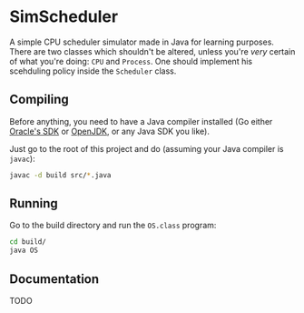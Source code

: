 SimScheduler
============

A simple CPU scheduler simulator made in Java for learning purposes. There are two classes which shouldn't be altered, unless you're *very* certain of what you're doing: `CPU` and `Process`. One should implement his scehduling policy inside the `Scheduler` class.

## Compiling

Before anything, you need to have a Java compiler installed (Go either [Oracle's SDK](http://www.oracle.com/technetwork/java/javase/downloads/jdk7-downloads-1880260.html) or [OpenJDK](http://openjdk.java.net/install/), or any Java SDK you like). 

Just go to the root of this project and do (assuming your Java compiler is `javac`):
```bash
javac -d build src/*.java
```

## Running

Go to the build directory and run the `OS.class` program:
```bash
cd build/
java OS
```
## Documentation

TODO
